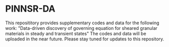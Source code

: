 # PINNSR-DA
This reposititory provides supplementary codes and data for the following work: 
"Data-driven discovery of governing equation for sheared granular materials in steady and transient states"
The codes and data will be uploaded in the near future. Please stay tuned for updates to this repository.
